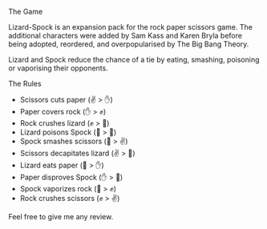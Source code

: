 The Game

Lizard-Spock is an expansion pack for the rock paper scissors game. The additional characters were added by Sam Kass and Karen Bryla before being adopted, reordered, and overpopularised by The Big Bang Theory.

Lizard and Spock reduce the chance of a tie by eating, smashing, poisoning or vaporising their opponents.

The Rules
- Scissors cuts paper (✌ > ✋)
- Paper covers rock  (✋ > ✊)
- Rock crushes lizard (✊ > 🦎)
- Lizard poisons Spock (🦎 > 🖖)
- Spock smashes scissors (🖖 > ✌)
- Scissors decapitates lizard (✌ > 🦎)
- Lizard eats paper (🦎 > ✋)
- Paper disproves Spock (✋ > 🖖)
- Spock vaporizes rock (🖖 > ✊)
- Rock crushes scissors (✊ > ✌)

Feel free to give me any review.
